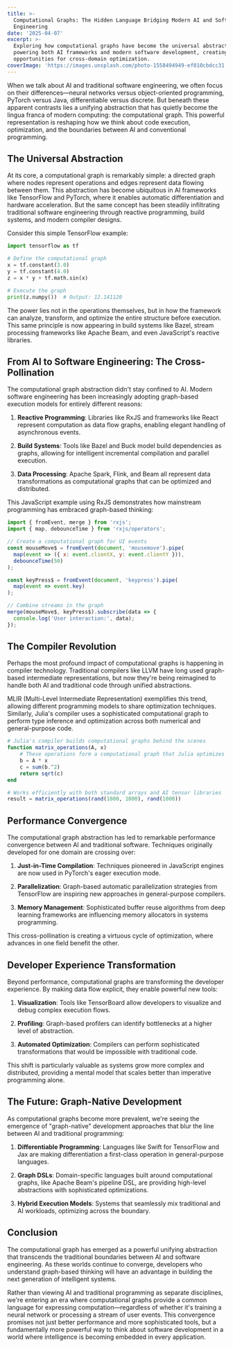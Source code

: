 ```yaml
---
title: >-
  Computational Graphs: The Hidden Language Bridging Modern AI and Software
  Engineering
date: '2025-04-07'
excerpt: >-
  Exploring how computational graphs have become the universal abstraction
  powering both AI frameworks and modern software development, creating new
  opportunities for cross-domain optimization.
coverImage: 'https://images.unsplash.com/photo-1558494949-ef010cbdcc31'
---
```

When we talk about AI and traditional software engineering, we often focus on their differences—neural networks versus object-oriented programming, PyTorch versus Java, differentiable versus discrete. But beneath these apparent contrasts lies a unifying abstraction that has quietly become the lingua franca of modern computing: the computational graph. This powerful representation is reshaping how we think about code execution, optimization, and the boundaries between AI and conventional programming.

## The Universal Abstraction

At its core, a computational graph is remarkably simple: a directed graph where nodes represent operations and edges represent data flowing between them. This abstraction has become ubiquitous in AI frameworks like TensorFlow and PyTorch, where it enables automatic differentiation and hardware acceleration. But the same concept has been steadily infiltrating traditional software engineering through reactive programming, build systems, and modern compiler designs.

Consider this simple TensorFlow example:

```python
import tensorflow as tf

# Define the computational graph
x = tf.constant(3.0)
y = tf.constant(4.0)
z = x * y + tf.math.sin(x)

# Execute the graph
print(z.numpy())  # Output: 12.141120
```

The power lies not in the operations themselves, but in how the framework can analyze, transform, and optimize the entire structure before execution. This same principle is now appearing in build systems like Bazel, stream processing frameworks like Apache Beam, and even JavaScript's reactive libraries.

## From AI to Software Engineering: The Cross-Pollination

The computational graph abstraction didn't stay confined to AI. Modern software engineering has been increasingly adopting graph-based execution models for entirely different reasons:

1. **Reactive Programming**: Libraries like RxJS and frameworks like React represent computation as data flow graphs, enabling elegant handling of asynchronous events.

2. **Build Systems**: Tools like Bazel and Buck model build dependencies as graphs, allowing for intelligent incremental compilation and parallel execution.

3. **Data Processing**: Apache Spark, Flink, and Beam all represent data transformations as computational graphs that can be optimized and distributed.

This JavaScript example using RxJS demonstrates how mainstream programming has embraced graph-based thinking:

```javascript
import { fromEvent, merge } from 'rxjs';
import { map, debounceTime } from 'rxjs/operators';

// Create a computational graph for UI events
const mouseMove$ = fromEvent(document, 'mousemove').pipe(
  map(event => ({ x: event.clientX, y: event.clientY })),
  debounceTime(50)
);

const keyPress$ = fromEvent(document, 'keypress').pipe(
  map(event => event.key)
);

// Combine streams in the graph
merge(mouseMove$, keyPress$).subscribe(data => {
  console.log('User interaction:', data);
});
```

## The Compiler Revolution

Perhaps the most profound impact of computational graphs is happening in compiler technology. Traditional compilers like LLVM have long used graph-based intermediate representations, but now they're being reimagined to handle both AI and traditional code through unified abstractions.

MLIR (Multi-Level Intermediate Representation) exemplifies this trend, allowing different programming models to share optimization techniques. Similarly, Julia's compiler uses a sophisticated computational graph to perform type inference and optimization across both numerical and general-purpose code.

```julia
# Julia's compiler builds computational graphs behind the scenes
function matrix_operations(A, x)
    # These operations form a computational graph that Julia optimizes
    b = A * x
    c = sum(b.^2)
    return sqrt(c)
end

# Works efficiently with both standard arrays and AI tensor libraries
result = matrix_operations(rand(1000, 1000), rand(1000))
```

## Performance Convergence

The computational graph abstraction has led to remarkable performance convergence between AI and traditional software. Techniques originally developed for one domain are crossing over:

1. **Just-in-Time Compilation**: Techniques pioneered in JavaScript engines are now used in PyTorch's eager execution mode.

2. **Parallelization**: Graph-based automatic parallelization strategies from TensorFlow are inspiring new approaches in general-purpose compilers.

3. **Memory Management**: Sophisticated buffer reuse algorithms from deep learning frameworks are influencing memory allocators in systems programming.

This cross-pollination is creating a virtuous cycle of optimization, where advances in one field benefit the other.

## Developer Experience Transformation

Beyond performance, computational graphs are transforming the developer experience. By making data flow explicit, they enable powerful new tools:

1. **Visualization**: Tools like TensorBoard allow developers to visualize and debug complex execution flows.

2. **Profiling**: Graph-based profilers can identify bottlenecks at a higher level of abstraction.

3. **Automated Optimization**: Compilers can perform sophisticated transformations that would be impossible with traditional code.

This shift is particularly valuable as systems grow more complex and distributed, providing a mental model that scales better than imperative programming alone.

## The Future: Graph-Native Development

As computational graphs become more prevalent, we're seeing the emergence of "graph-native" development approaches that blur the line between AI and traditional programming:

1. **Differentiable Programming**: Languages like Swift for TensorFlow and Jax are making differentiation a first-class operation in general-purpose languages.

2. **Graph DSLs**: Domain-specific languages built around computational graphs, like Apache Beam's pipeline DSL, are providing high-level abstractions with sophisticated optimizations.

3. **Hybrid Execution Models**: Systems that seamlessly mix traditional and AI workloads, optimizing across the boundary.

## Conclusion

The computational graph has emerged as a powerful unifying abstraction that transcends the traditional boundaries between AI and software engineering. As these worlds continue to converge, developers who understand graph-based thinking will have an advantage in building the next generation of intelligent systems.

Rather than viewing AI and traditional programming as separate disciplines, we're entering an era where computational graphs provide a common language for expressing computation—regardless of whether it's training a neural network or processing a stream of user events. This convergence promises not just better performance and more sophisticated tools, but a fundamentally more powerful way to think about software development in a world where intelligence is becoming embedded in every application.
